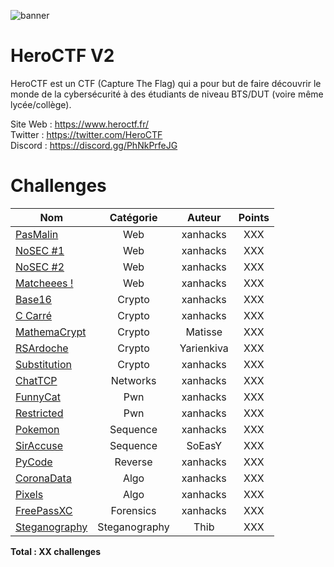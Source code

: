 ![banner](https://pbs.twimg.com/profile_banners/815907006708060160/1586530306/1500x500)

# HeroCTF V2

HeroCTF est un CTF (Capture The Flag) qui a pour but de faire découvrir le monde de la cybersécurité à des étudiants de niveau BTS/DUT (voire même lycée/collège).

Site Web : https://www.heroctf.fr/ <br>
Twitter : https://twitter.com/HeroCTF <br>
Discord : https://discord.gg/PhNkPrfeJG

# Challenges

| Nom                                                       | Catégorie     | Auteur     | Points |
|-----------------------------------------------------------|:-------------:|:----------:|:------:|
| [PasMalin](Web/PasMalin)                                  | Web           | xanhacks   | XXX    |
| [NoSEC #1](Web/NoSEC1)                                    | Web           | xanhacks   | XXX    |
| [NoSEC #2](Web/NoSEC2)                                    | Web           | xanhacks   | XXX    |
| [Matcheees !](Web/Matcheees)                              | Web           | xanhacks   | XXX    |
| [Base16](Crypto/Base16)                                   | Crypto        | xanhacks   | XXX    |
| [C Carré](Crypto/C_Carre)                                 | Crypto        | xanhacks   | XXX    |
| [MathemaCrypt](Crypto/MathemaCrypt)                       | Crypto        | Matisse    | XXX    |
| [RSArdoche](Crypto/RSArdoche)                             | Crypto        | Yarienkiva | XXX    |
| [Substitution](Crypto/Substitution)                       | Crypto        | xanhacks   | XXX    |
| [ChatTCP](Networks/ChatTCP)                               | Networks      | xanhacks   | XXX    |
| [FunnyCat](Pwn/FunnyCat)                                  | Pwn           | xanhacks   | XXX    |
| [Restricted](Pwn/Restricted)                              | Pwn           | xanhacks   | XXX    |
| [Pokemon](Sequence/Pokemon)                               | Sequence      | xanhacks   | XXX    |
| [SirAccuse](Sequence/SirAccuse)                           | Sequence      | SoEasY     | XXX    |
| [PyCode](Reverse/PyCode)                                  | Reverse       | xanhacks   | XXX    |
| [CoronaData](Algo/CoronaData)                             | Algo          | xanhacks   | XXX    |
| [Pixels](Algo/Pixels)                                     | Algo          | xanhacks   | XXX    |
| [FreePassXC](Forensics/FreePassXC)                        | Forensics     | xanhacks   | XXX    |
| [Steganography](Steganography/CommunicationsSecretes)     | Steganography | Thib       | XXX    |


**Total : XX challenges**